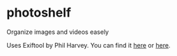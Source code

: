 # photoshelf
 Organize images and videos easely

 Uses Exiftool by Phil Harvey. You can find it [here](https://exiftool.org/) or [here](http://exiftool.sourceforge.net/).